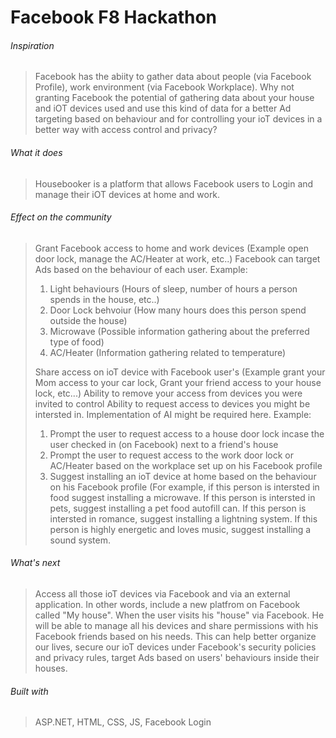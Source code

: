 # Facebook F8 Hackathon


###### Inspiration
> Facebook has the abiity to gather data about people (via Facebook Profile), work environment (via Facebook Workplace). Why not granting Facebook the potential of gathering data about your house and iOT devices used and use this kind of data for a better Ad targeting based on behaviour and for controlling your ioT devices in a better way with access control and privacy?
###### What it does
> Housebooker is a platform that allows Facebook users to Login and manage their iOT devices at home and work.
###### Effect on the community
> Grant Facebook access to home and work devices (Example open door lock, manage the AC/Heater at work, etc..)
> Facebook can target Ads based on the behaviour of each user. Example:
> <ol>
> <li>Light behaviours (Hours of sleep, number of hours a person spends in the house, etc..)</li>
> <li>Door Lock behvoiur (How many hours does this person spend outside the house)</li>
> <li>Microwave (Possible information gathering about the preferred type of food)</li>
> <li>AC/Heater (Information gathering related to temperature)</li>
> </ol>
> 
> Share access on ioT device with Facebook user's (Example grant your Mom access to your car lock, Grant your friend access to your house lock, etc...)
> Ability to remove your access from devices you were invited to control
> Ability to request access to devices you might be intersted in. Implementation of AI might be required here. Example:
> <ol>
> <li>Prompt the user to request access to a house door lock incase the user checked in (on Facebook) next to a friend's house</li>
> <li>Prompt the user to request access to the work door lock or AC/Heater based on the workplace set up on his Facebook profile</li>
> <li>Suggest installing an ioT device at home based on the behaviour on his Facebook profile (For example, if this person is intersted in food suggest installing a microwave. If this person is intersted in pets, suggest installing a pet food autofill can. If this person is intersted in romance, suggest installing a lightning system. If this person is highly energetic and loves music, suggest installing a sound system.</li>
> </ol>
> 
###### What's next
> Access all those ioT devices via Facebook and via an external application. In other words, include a new platfrom on Facebook called "My house". When the user visits his "house" via Facebook. He will be able to manage all his devices and share permissions with his Facebook friends based on his needs. This can help better organize our lives, secure our ioT devices under Facebook's security policies and privacy rules, target Ads based on users' behaviours inside their houses.

###### Built with
> ASP.NET, HTML, CSS, JS, Facebook Login

